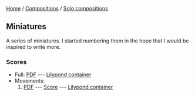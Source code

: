 [Home](../../../..) / [Compositions](../../..) / [Solo compositions](../..)

## Miniatures

A series of miniatures. I started numbering them in the hope that I would be inspired to write more.

### Scores

* Full: [PDF](Miniatures.pdf) --- [Lilypond container](Miniatures.ly)
* Movements:
  1. [PDF](1/1.pdf) --- [Score](1/_1.ly) --- [Lilypond container](1/1.ly)
